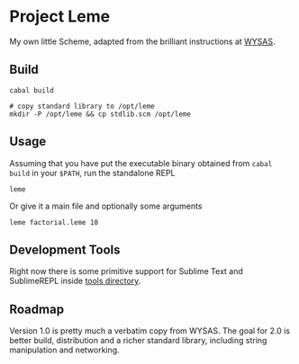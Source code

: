 # Project Leme

My own little Scheme, adapted from the brilliant instructions at [WYSAS](https://en.wikibooks.org/wiki/Write_Yourself_a_Scheme_in_48_Hours).

## Build

```
cabal build

# copy standard library to /opt/leme
mkdir -P /opt/leme && cp stdlib.scm /opt/leme
```

## Usage

Assuming that you have put the executable binary obtained from `cabal build` in your `$PATH`, run the standalone REPL

```
leme
```

Or give it a main file and optionally some arguments

```
leme factorial.leme 10
```

## Development Tools

Right now there is some primitive support for Sublime Text and SublimeREPL inside [tools directory](tools/Sublime).

## Roadmap

Version 1.0 is pretty much a verbatim copy from WYSAS. The goal for 2.0 is better build, distribution and a richer standard library,
including string manipulation and networking.


